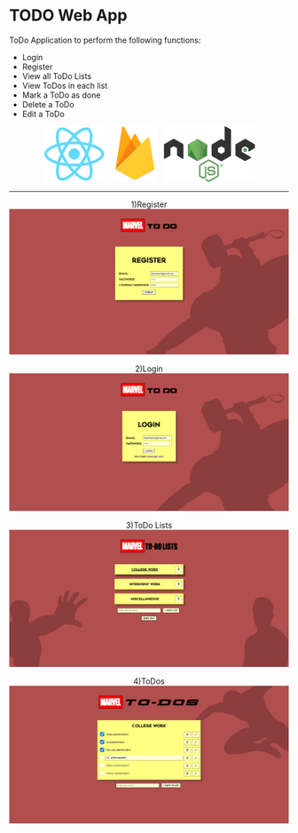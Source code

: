 # TODO Web App

ToDo Application to perform the following functions:
<ul>
  <li>Login</li>
  <li>Register</li>
  <li>View all ToDo Lists</li>
  <li>View ToDos in each list</li>
  <li>Mark a ToDo as done</li>
  <li>Delete a ToDo</li>
  <li>Edit a ToDo</li>
</ul>

<p align="center">
  <img src="resources/ReactLogo.png" height="100">&nbsp&nbsp
  <img src="resources/FirebaseLogo-4.png" height="100">&nbsp&nbsp
  <img src="resources/NodeJSLogo.png" height="100">
</p>

---
<p align="center">
  1)Register
  <br><img src="resources/Register.png">
</p>
<p align="center">
   2)Login
  <br><img src="resources/Login.png">
</p>
<p align="center">
  3)ToDo Lists
  <br><img src="resources/ToDoLists.png">
<p>
<p align="center">
  4)ToDos
  <br><img src="resources/ToDos.png">
<p>
